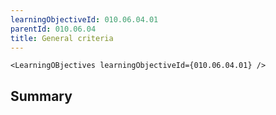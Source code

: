 ```yaml
---
learningObjectiveId: 010.06.04.01
parentId: 010.06.04
title: General criteria
---
```


```tsx eval
<LearningOBjectives learningObjectiveId={010.06.04.01} />
```

## Summary
